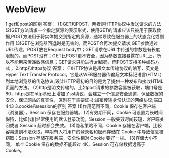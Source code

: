 # WebView
1.get和post的区别
答案：
(1)GET和POST，两者是HTTP协议中发送请求的方法
(2)GET方法请求一个指定资源的表示形式，使用GET的请求应该只被用于获取数据,POST方法用于将实体提交到指定的资源，通常导致在服务器上的状态变化或副作用
(3)GET在浏览器回退时是无害的，而POST会再次提交请求;GET参数通过URL传递，POST放在Request body中；GET请求在URL中传送的参数是有长度限制的，而POST没有；GET比POST更不安全，因为参数直接暴露在URL上，所以不能用来传递敏感信息；GET请求只能进行url编码，而POST支持多种编码方式；
2.http和https协议
答案：
(1)HTTP协议是超文本传输协议的缩写，英文是Hyper Text Transfer Protocol。它是从WEB服务器传输超文本标记语言(HTML)到本地浏览器的传送协议;设计HTTP最初的目的是为了提供一种发布和接收HTML页面的方法。
(2)http是明文传输的，比如post请求的参数容易被获取，端口号是80，https是在http基础上增加了ssl协议，会建立一个信息安全通道，保证数据的安全，保证网站的真实性，区别在于需要证书;加密传输身份认证的网络协议;端口443
3.cookie和session的区别
答案
(1)作用范围不同，Cookie 保存在客户端（浏览器），Session 保存在服务器端。
(2)有效期不同，Cookie 可设置为长时间保持，比如我们经常使用的默认登录功能，Session 一般失效时间较短，客户端关闭或者 Session 超时都会失效。
(3)隐私策略不同，Cookie 存储在客户端，比较容易遭到不法获取，早期有人将用户的登录名和密码存储在 Cookie 中导致信息被窃取；Session 存储在服务端，安全性相对 Cookie 要好一些。
(3)存储大小不同， 单个 Cookie 保存的数据不能超过 4K，Session 可存储数据远高于 Cookie。
